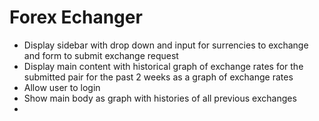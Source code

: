 # Forex Echanger
- Display sidebar with drop down and  input for surrencies to exchange and form to submit exchange request
- Display main content with historical graph of exchange rates for the submitted pair for the past 2 weeks as a graph of exchange rates
- Allow user to login 
- Show main body as graph with histories of all previous exchanges
-